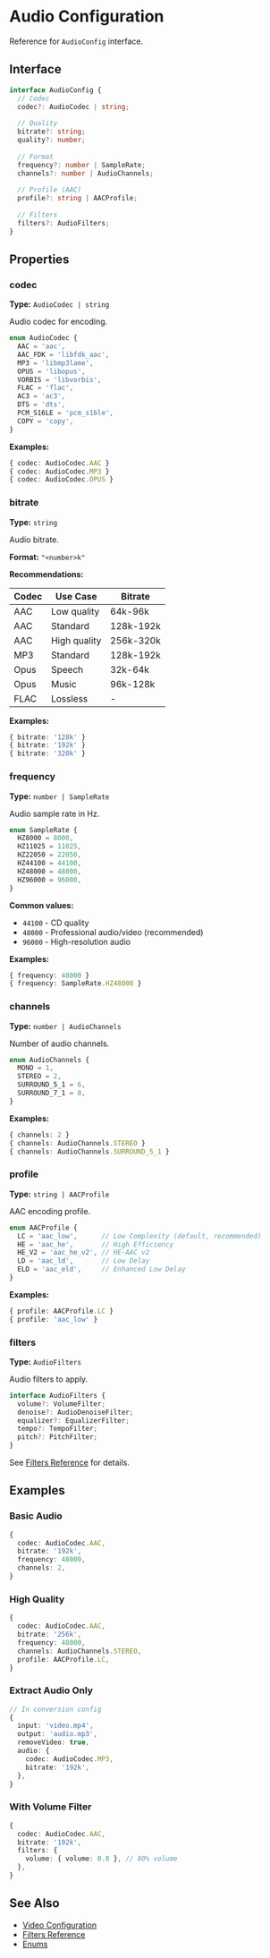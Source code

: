 # Audio Configuration

Reference for `AudioConfig` interface.

## Interface

```typescript
interface AudioConfig {
  // Codec
  codec?: AudioCodec | string;
  
  // Quality
  bitrate?: string;
  quality?: number;
  
  // Format
  frequency?: number | SampleRate;
  channels?: number | AudioChannels;
  
  // Profile (AAC)
  profile?: string | AACProfile;
  
  // Filters
  filters?: AudioFilters;
}
```

## Properties

### codec

**Type:** `AudioCodec | string`

Audio codec for encoding.

```typescript
enum AudioCodec {
  AAC = 'aac',
  AAC_FDK = 'libfdk_aac',
  MP3 = 'libmp3lame',
  OPUS = 'libopus',
  VORBIS = 'libvorbis',
  FLAC = 'flac',
  AC3 = 'ac3',
  DTS = 'dts',
  PCM_S16LE = 'pcm_s16le',
  COPY = 'copy',
}
```

**Examples:**

```typescript
{ codec: AudioCodec.AAC }
{ codec: AudioCodec.MP3 }
{ codec: AudioCodec.OPUS }
```

### bitrate

**Type:** `string`

Audio bitrate.

**Format:** `"<number>k"`

**Recommendations:**

| Codec | Use Case | Bitrate |
|-------|----------|---------|
| AAC | Low quality | 64k-96k |
| AAC | Standard | 128k-192k |
| AAC | High quality | 256k-320k |
| MP3 | Standard | 128k-192k |
| Opus | Speech | 32k-64k |
| Opus | Music | 96k-128k |
| FLAC | Lossless | - |

**Examples:**

```typescript
{ bitrate: '128k' }
{ bitrate: '192k' }
{ bitrate: '320k' }
```

### frequency

**Type:** `number | SampleRate`

Audio sample rate in Hz.

```typescript
enum SampleRate {
  HZ8000 = 8000,
  HZ11025 = 11025,
  HZ22050 = 22050,
  HZ44100 = 44100,
  HZ48000 = 48000,
  HZ96000 = 96000,
}
```

**Common values:**
- `44100` - CD quality
- `48000` - Professional audio/video (recommended)
- `96000` - High-resolution audio

**Examples:**

```typescript
{ frequency: 48000 }
{ frequency: SampleRate.HZ48000 }
```

### channels

**Type:** `number | AudioChannels`

Number of audio channels.

```typescript
enum AudioChannels {
  MONO = 1,
  STEREO = 2,
  SURROUND_5_1 = 6,
  SURROUND_7_1 = 8,
}
```

**Examples:**

```typescript
{ channels: 2 }
{ channels: AudioChannels.STEREO }
{ channels: AudioChannels.SURROUND_5_1 }
```

### profile

**Type:** `string | AACProfile`

AAC encoding profile.

```typescript
enum AACProfile {
  LC = 'aac_low',      // Low Complexity (default, recommended)
  HE = 'aac_he',       // High Efficiency
  HE_V2 = 'aac_he_v2', // HE-AAC v2
  LD = 'aac_ld',       // Low Delay
  ELD = 'aac_eld',     // Enhanced Low Delay
}
```

**Examples:**

```typescript
{ profile: AACProfile.LC }
{ profile: 'aac_low' }
```

### filters

**Type:** `AudioFilters`

Audio filters to apply.

```typescript
interface AudioFilters {
  volume?: VolumeFilter;
  denoise?: AudioDenoiseFilter;
  equalizer?: EqualizerFilter;
  tempo?: TempoFilter;
  pitch?: PitchFilter;
}
```

See [Filters Reference](/api/filters) for details.

## Examples

### Basic Audio

```typescript
{
  codec: AudioCodec.AAC,
  bitrate: '192k',
  frequency: 48000,
  channels: 2,
}
```

### High Quality

```typescript
{
  codec: AudioCodec.AAC,
  bitrate: '256k',
  frequency: 48000,
  channels: AudioChannels.STEREO,
  profile: AACProfile.LC,
}
```

### Extract Audio Only

```typescript
// In conversion config
{
  input: 'video.mp4',
  output: 'audio.mp3',
  removeVideo: true,
  audio: {
    codec: AudioCodec.MP3,
    bitrate: '192k',
  },
}
```

### With Volume Filter

```typescript
{
  codec: AudioCodec.AAC,
  bitrate: '192k',
  filters: {
    volume: { volume: 0.8 }, // 80% volume
  },
}
```

## See Also

- [Video Configuration](/api/video-config)
- [Filters Reference](/api/filters)
- [Enums](/api/enums)

